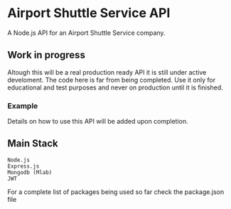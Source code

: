 # Airport Shuttle Service API
A Node.js API for an Airport Shuttle Service company.

## Work in progress

Altough this will be a real production ready API it is still under active develoment. The code here is far from being completed.
Use it only for educational and test purposes and never on production until it is finished. 

### Example

Details on how to use this API will be added upon completion.

## Main Stack

```
Node.js
Express.js
Mongodb (Mlab)
JWT
```
For a complete list of packages being used so far check the package.json file
